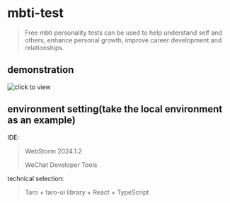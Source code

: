 # mbti-test
>Free mbti personality tests can be used to help understand self and others, enhance personal growth, improve career development and relationships.

## demonstration
![click to view](https://github.com/user-attachments/assets/5a90138c-9f68-4e51-9fe7-3ad347f9a2b3)
## environment setting(take the local environment as an example)
IDE:
> WebStorm 2024.1.2
> 
> WeChat Developer Tools

technical selection:
> Taro + taro-ui library + React + TypeScript


